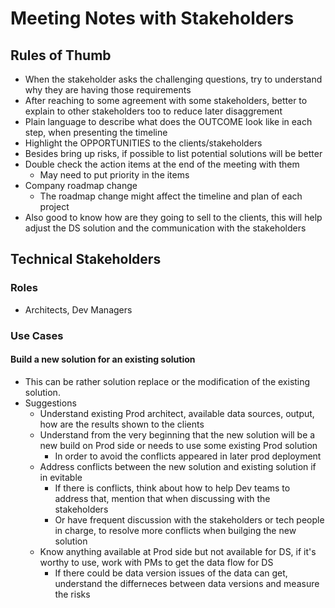 # Meeting Notes with Stakeholders

## Rules of Thumb
* When the stakeholder asks the challenging questions, try to understand why they are having those requirements
* After reaching to some agreement with some stakeholders, better to explain to other stakeholders too to reduce later disaggrement
* Plain language to describe what does the OUTCOME look like in each step, when presenting the timeline
* Highlight the OPPORTUNITIES to the clients/stakeholders
* Besides bring up risks, if possible to list potential solutions will be better
* Double check the action items at the end of the meeting with them
  * May need to put priority in the items
* Company roadmap change
  * The roadmap change might affect the timeline and plan of each project
* Also good to know how are they going to sell to the clients, this will help adjust the DS solution and the communication with the stakeholders

## Technical Stakeholders
### Roles
* Architects, Dev Managers
### Use Cases
#### Build a new solution for an existing solution
* This can be rather solution replace or the modification of the existing solution.
* Suggestions
  * Understand existing Prod architect, available data sources, output, how are the results shown to the clients
  * Understand from the very beginning that the new solution will be a new build on Prod side or needs to use some existing Prod solution
    * In order to avoid the conflicts appeared in later prod deployment
  * Address conflicts between the new solution and existing solution if in evitable
    * If there is conflicts, think about how to help Dev teams to address that, mention that when discussing with the stakeholders
    * Or have frequent discussion with the stakeholders or tech people in charge, to resolve more conflicts when builging the new solution
  * Know anything available at Prod side but not available for DS, if it's worthy to use, work with PMs to get the data flow for DS
    * If there could be data version issues of the data can get, understand the differneces between data versions and measure the risks
